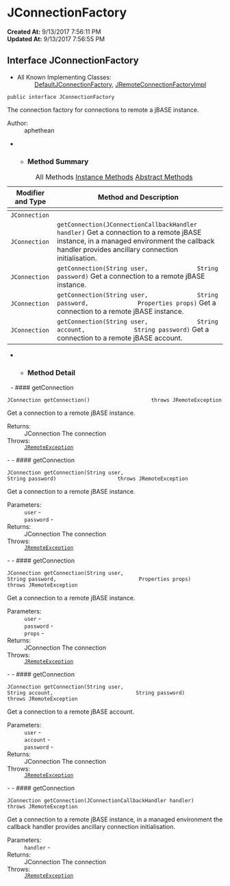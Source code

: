 # JConnectionFactory

**Created At:** 9/13/2017 7:56:11 PM  
**Updated At:** 9/13/2017 7:56:55 PM  


## Interface JConnectionFactory

- <dl><dt>All Known Implementing Classes:</dt><dd><a href="file:///C%3A/Users/coreyl/Desktop/jremote-docs/javadocs/com/jbase/jremote/DefaultJConnectionFactory.html" title="class in com.jbase.jremote">DefaultJConnectionFactory</a>, <a href="file:///C%3A/Users/coreyl/Desktop/jremote-docs/javadocs/com/jbase/jremote/jca/JRemoteConnectionFactoryImpl.html" title="class in com.jbase.jremote.jca">JRemoteConnectionFactoryImpl</a></dd></dl>
```
public interface JConnectionFactory
```

The connection factory for connections to remote a jBASE instance.<dl><dt>Author:</dt><dd>aphethean</dd></dl>
- - ### Method Summary


| Modifier and Type | Method and Description |
| --- | --- |
<caption>All Methods <a href="javascript%3Ashow(2);">Instance Methods</a> <a href="javascript%3Ashow(4);">Abstract Methods</a>&nbsp;</caption>| `JConnection` | `getConnection()` Get a connection to a remote jBASE instance.<br> |
| `JConnection` | `getConnection(JConnectionCallbackHandler handler)` Get a connection to a remote jBASE instance, in a managed environment the callback handler provides ancillary connection initialisation.<br> |
| `JConnection` | `getConnection(String user,              String password)` Get a connection to a remote jBASE instance.<br> |
| `JConnection` | `getConnection(String user,              String password,              Properties props)` Get a connection to a remote jBASE instance.<br> |
| `JConnection` | `getConnection(String user,              String account,              String password)` Get a connection to a remote jBASE account.<br> |
- - ### Method Detail
 
        - #### getConnection

```
JConnection getConnection()                    throws JRemoteException
```

Get a connection to a remote jBASE instance.<dl><dt>Returns:</dt><dd>JConnection The connection</dd><dt>Throws:</dt><dd><code><a href="file:///C%3A/Users/coreyl/Desktop/jremote-docs/javadocs/com/jbase/jremote/JRemoteException.html" title="class in com.jbase.jremote">JRemoteException</a></code></dd></dl>
    - - #### getConnection

```
JConnection getConnection(String user,                           String password)                    throws JRemoteException
```

Get a connection to a remote jBASE instance.<dl><dt>Parameters:</dt><dd><code>user</code> -&nbsp;</dd><dd><code>password</code> -&nbsp;</dd><dt>Returns:</dt><dd>JConnection The connection</dd><dt>Throws:</dt><dd><code><a href="file:///C%3A/Users/coreyl/Desktop/jremote-docs/javadocs/com/jbase/jremote/JRemoteException.html" title="class in com.jbase.jremote">JRemoteException</a></code></dd></dl>
    - - #### getConnection

```
JConnection getConnection(String user,                           String password,                           Properties props)                    throws JRemoteException
```

Get a connection to a remote jBASE instance.<dl><dt>Parameters:</dt><dd><code>user</code> -&nbsp;</dd><dd><code>password</code> -&nbsp;</dd><dd><code>props</code> -&nbsp;</dd><dt>Returns:</dt><dd>JConnection The connection</dd><dt>Throws:</dt><dd><code><a href="file:///C%3A/Users/coreyl/Desktop/jremote-docs/javadocs/com/jbase/jremote/JRemoteException.html" title="class in com.jbase.jremote">JRemoteException</a></code></dd></dl>
    - - #### getConnection

```
JConnection getConnection(String user,                           String account,                           String password)                    throws JRemoteException
```

Get a connection to a remote jBASE account.<dl><dt>Parameters:</dt><dd><code>user</code> -&nbsp;</dd><dd><code>account</code> -&nbsp;</dd><dd><code>password</code> -&nbsp;</dd><dt>Returns:</dt><dd>JConnection The connection</dd><dt>Throws:</dt><dd><code><a href="file:///C%3A/Users/coreyl/Desktop/jremote-docs/javadocs/com/jbase/jremote/JRemoteException.html" title="class in com.jbase.jremote">JRemoteException</a></code></dd></dl>
    - - #### getConnection

```
JConnection getConnection(JConnectionCallbackHandler handler)                    throws JRemoteException
```

Get a connection to a remote jBASE instance, in a managed environment the callback handler provides ancillary connection initialisation.<dl><dt>Parameters:</dt><dd><code>handler</code> -&nbsp;</dd><dt>Returns:</dt><dd>JConnection The connection</dd><dt>Throws:</dt><dd><code><a href="file:///C%3A/Users/coreyl/Desktop/jremote-docs/javadocs/com/jbase/jremote/JRemoteException.html" title="class in com.jbase.jremote">JRemoteException</a></code></dd></dl>

